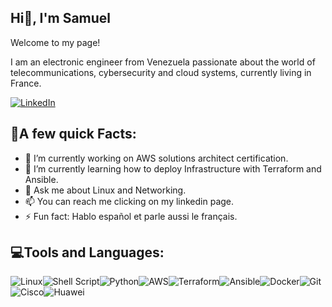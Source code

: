## Hi👋, I'm Samuel

Welcome to my page!

I am an electronic engineer from Venezuela passionate about the world of telecommunications, cybersecurity and cloud systems, currently living in France.

[![LinkedIn](https://img.shields.io/badge/linkedin-%230077B5.svg?style=for-the-badge&logo=linkedin&logoColor=white)](https://www.linkedin.com/in/samuel-pagua/)

## 🚀A few quick Facts:

- 🔭 I’m currently working on AWS solutions architect certification.
- 🌱 I’m currently learning how to deploy Infrastructure with Terraform and Ansible.
- 💬 Ask me about Linux and Networking.
- 📫 You can reach me clicking on my linkedin page.
- ⚡ Fun fact: Hablo español et parle aussi le français.


## 💻Tools and Languages:


![Linux](https://img.shields.io/badge/Linux-FCC624?style=for-the-badge&logo=linux&logoColor=black)![Shell Script](https://img.shields.io/badge/shell_script-%23121011.svg?style=for-the-badge&logo=gnu-bash&logoColor=white)![Python](https://img.shields.io/badge/python-3670A0?style=for-the-badge&logo=python&logoColor=ffdd54)![AWS](https://img.shields.io/badge/AWS-%23FF9900.svg?style=for-the-badge&logo=amazon-aws&logoColor=white)![Terraform](https://img.shields.io/badge/terraform-%235835CC.svg?style=for-the-badge&logo=terraform&logoColor=white)![Ansible](https://img.shields.io/badge/ansible-%231A1918.svg?style=for-the-badge&logo=ansible&logoColor=white)![Docker](https://img.shields.io/badge/docker-%230db7ed.svg?style=for-the-badge&logo=docker&logoColor=white)![Git](https://img.shields.io/badge/git-%23F05033.svg?style=for-the-badge&logo=git&logoColor=white)![Cisco](https://img.shields.io/badge/cisco-%23049fd9.svg?style=for-the-badge&logo=cisco&logoColor=black)![Huawei](https://img.shields.io/badge/Huawei-%23FF0000.svg?style=for-the-badge&logo=huawei&logoColor=white)

<!--
**samupagua/samupagua** is a ✨ _special_ ✨ repository because its `README.md` (this file) appears on your GitHub profile.

Here are some ideas to get you started:

- 🔭 I’m currently working on ...
- 🌱 I’m currently learning ...
- 👯 I’m looking to collaborate on ...
- 🤔 I’m looking for help with ...
- 💬 Ask me about ...
- 📫 How to reach me: ...
- 😄 Pronouns: ...
- ⚡ Fun fact: ...
-->

